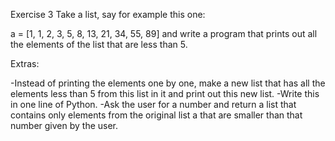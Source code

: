 Exercise 3
Take a list, say for example this one:

  a = [1, 1, 2, 3, 5, 8, 13, 21, 34, 55, 89]
and write a program that prints out all the elements of the list that are less than 5.

Extras:

-Instead of printing the elements one by one, make a new list that has all the elements less than 5 from this list in it and print out this new list.
-Write this in one line of Python.
-Ask the user for a number and return a list that contains only elements from the original list a that are smaller than that number given by the user.